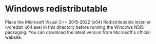 # Windows redistributable

Place the Microsoft Visual C++ 2015‑2022 (x64) Redistributable installer (vcredist_x64.exe) in this directory before running the Windows NSIS packaging. You can download the latest version from Microsoft's official website.
